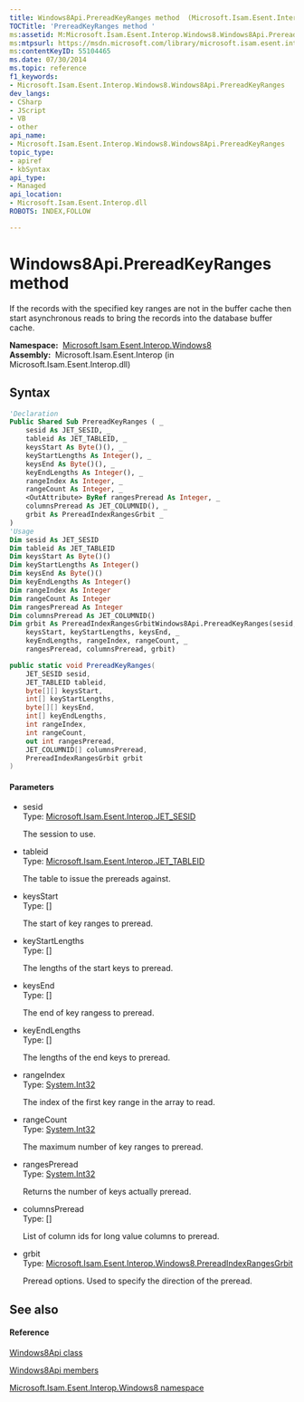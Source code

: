 ```yaml
---
title: Windows8Api.PrereadKeyRanges method  (Microsoft.Isam.Esent.Interop.Windows8)
TOCTitle: 'PrereadKeyRanges method '
ms:assetid: M:Microsoft.Isam.Esent.Interop.Windows8.Windows8Api.PrereadKeyRanges(Microsoft.Isam.Esent.Interop.JET_SESID,Microsoft.Isam.Esent.Interop.JET_TABLEID,System.Byte[][],System.Int32[],System.Byte[][],System.Int32[],System.Int32,System.Int32,System.Int32@,Microsoft.Isam.Esent.Interop.JET_COLUMNID[],Microsoft.Isam.Esent.Interop.Windows8.PrereadIndexRangesGrbit)
ms:mtpsurl: https://msdn.microsoft.com/library/microsoft.isam.esent.interop.windows8.windows8api.prereadkeyranges(v=EXCHG.10)
ms:contentKeyID: 55104465
ms.date: 07/30/2014
ms.topic: reference
f1_keywords:
- Microsoft.Isam.Esent.Interop.Windows8.Windows8Api.PrereadKeyRanges
dev_langs:
- CSharp
- JScript
- VB
- other
api_name: 
- Microsoft.Isam.Esent.Interop.Windows8.Windows8Api.PrereadKeyRanges
topic_type: 
- apiref
- kbSyntax
api_type: 
- Managed
api_location: 
- Microsoft.Isam.Esent.Interop.dll
ROBOTS: INDEX,FOLLOW

---
```


# Windows8Api.PrereadKeyRanges method

If the records with the specified key ranges are not in the buffer cache then start asynchronous reads to bring the records into the database buffer cache.

**Namespace:**  [Microsoft.Isam.Esent.Interop.Windows8](./microsoft.isam.esent.interop.windows8-namespace.md)  
**Assembly:**  Microsoft.Isam.Esent.Interop (in Microsoft.Isam.Esent.Interop.dll)

## Syntax

``` vb
'Declaration
Public Shared Sub PrereadKeyRanges ( _
    sesid As JET_SESID, _
    tableid As JET_TABLEID, _
    keysStart As Byte()(), _
    keyStartLengths As Integer(), _
    keysEnd As Byte()(), _
    keyEndLengths As Integer(), _
    rangeIndex As Integer, _
    rangeCount As Integer, _
    <OutAttribute> ByRef rangesPreread As Integer, _
    columnsPreread As JET_COLUMNID(), _
    grbit As PrereadIndexRangesGrbit _
)
'Usage
Dim sesid As JET_SESID
Dim tableid As JET_TABLEID
Dim keysStart As Byte()()
Dim keyStartLengths As Integer()
Dim keysEnd As Byte()()
Dim keyEndLengths As Integer()
Dim rangeIndex As Integer
Dim rangeCount As Integer
Dim rangesPreread As Integer
Dim columnsPreread As JET_COLUMNID()
Dim grbit As PrereadIndexRangesGrbitWindows8Api.PrereadKeyRanges(sesid, tableid, _
    keysStart, keyStartLengths, keysEnd, _
    keyEndLengths, rangeIndex, rangeCount, _
    rangesPreread, columnsPreread, grbit)
```

``` csharp
public static void PrereadKeyRanges(
    JET_SESID sesid,
    JET_TABLEID tableid,
    byte[][] keysStart,
    int[] keyStartLengths,
    byte[][] keysEnd,
    int[] keyEndLengths,
    int rangeIndex,
    int rangeCount,
    out int rangesPreread,
    JET_COLUMNID[] columnsPreread,
    PrereadIndexRangesGrbit grbit
)
```

#### Parameters

  - sesid  
    Type: [Microsoft.Isam.Esent.Interop.JET_SESID](./jet-sesid-structure.md)  
    
    The session to use.

<!-- end list -->

  - tableid  
    Type: [Microsoft.Isam.Esent.Interop.JET_TABLEID](./jet-tableid-structure.md)  
    
    The table to issue the prereads against.

<!-- end list -->

  - keysStart  
    Type: \[\]  
    
    The start of key ranges to preread.

<!-- end list -->

  - keyStartLengths  
    Type: \[\]  
    
    The lengths of the start keys to preread.

<!-- end list -->

  - keysEnd  
    Type: \[\]  
    
    The end of key rangess to preread.

<!-- end list -->

  - keyEndLengths  
    Type: \[\]  
    
    The lengths of the end keys to preread.

<!-- end list -->

  - rangeIndex  
    Type: [System.Int32](/dotnet/api/system.int32)  
    
    The index of the first key range in the array to read.

<!-- end list -->

  - rangeCount  
    Type: [System.Int32](/dotnet/api/system.int32)  
    
    The maximum number of key ranges to preread.

<!-- end list -->

  - rangesPreread  
    Type: [System.Int32](/dotnet/api/system.int32)  
    
    Returns the number of keys actually preread.

<!-- end list -->

  - columnsPreread  
    Type: \[\]  
    
    List of column ids for long value columns to preread.

<!-- end list -->

  - grbit  
    Type: [Microsoft.Isam.Esent.Interop.Windows8.PrereadIndexRangesGrbit](./prereadindexrangesgrbit-enumeration.md)  
    
    Preread options. Used to specify the direction of the preread.

## See also

#### Reference

[Windows8Api class](./windows8api-class.md)

[Windows8Api members](./windows8api-members.md)

[Microsoft.Isam.Esent.Interop.Windows8 namespace](./microsoft.isam.esent.interop.windows8-namespace.md)